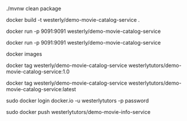 ./mvnw clean package

docker build -t westerly/demo-movie-catalog-service .

docker run -p 9091:9091 westerly/demo-movie-catalog-service

docker run -p 9091:9091 westerly/demo-movie-catalog-service

docker images

docker tag westerly/demo-movie-catalog-service westerlytutors/demo-movie-catalog-service:1.0

docker tag westerly/demo-movie-catalog-service westerlytutors/demo-movie-catalog-service:latest

sudo docker login docker.io -u westerlytutors -p password

sudo docker push westerlytutors/demo-movie-info-service